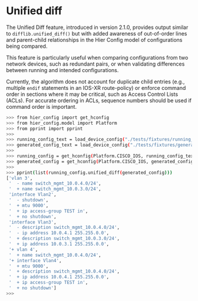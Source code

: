 # Unified diff

The Unified Diff feature, introduced in version 2.1.0, provides output similar to `difflib.unified_diff()` but with added awareness of out-of-order lines and parent-child relationships in the Hier Config model of configurations being compared.

This feature is particularly useful when comparing configurations from two network devices, such as redundant pairs, or when validating differences between running and intended configurations.

Currently, the algorithm does not account for duplicate child entries (e.g., multiple `endif` statements in an IOS-XR route-policy) or enforce command order in sections where it may be critical, such as Access Control Lists (ACLs). For accurate ordering in ACLs, sequence numbers should be used if command order is important.

```bash
>>> from hier_config import get_hconfig
>>> from hier_config.model import Platform
>>> from pprint import pprint
>>>
>>> running_config_text = load_device_config("./tests/fixtures/running_config.conf")
>>> generated_config_text = load_device_config("./tests/fixtures/generated_config.conf")
>>>
>>> running_config = get_hconfig(Platform.CISCO_IOS, running_config_text)
>>> generated_config = get_hconfig(Platform.CISCO_IOS, generated_config_text)
>>>
>>> pprint(list(running_config.unified_diff(generated_config)))
['vlan 3',
 '  - name switch_mgmt_10.0.4.0/24',
 '  + name switch_mgmt_10.0.3.0/24',
 'interface Vlan2',
 '  - shutdown',
 '  + mtu 9000',
 '  + ip access-group TEST in',
 '  + no shutdown',
 'interface Vlan3',
 '  - description switch_mgmt_10.0.4.0/24',
 '  - ip address 10.0.4.1 255.255.0.0',
 '  + description switch_mgmt_10.0.3.0/24',
 '  + ip address 10.0.3.1 255.255.0.0',
 '+ vlan 4',
 '  + name switch_mgmt_10.0.4.0/24',
 '+ interface Vlan4',
 '  + mtu 9000',
 '  + description switch_mgmt_10.0.4.0/24',
 '  + ip address 10.0.4.1 255.255.0.0',
 '  + ip access-group TEST in',
 '  + no shutdown']
>>>
```
